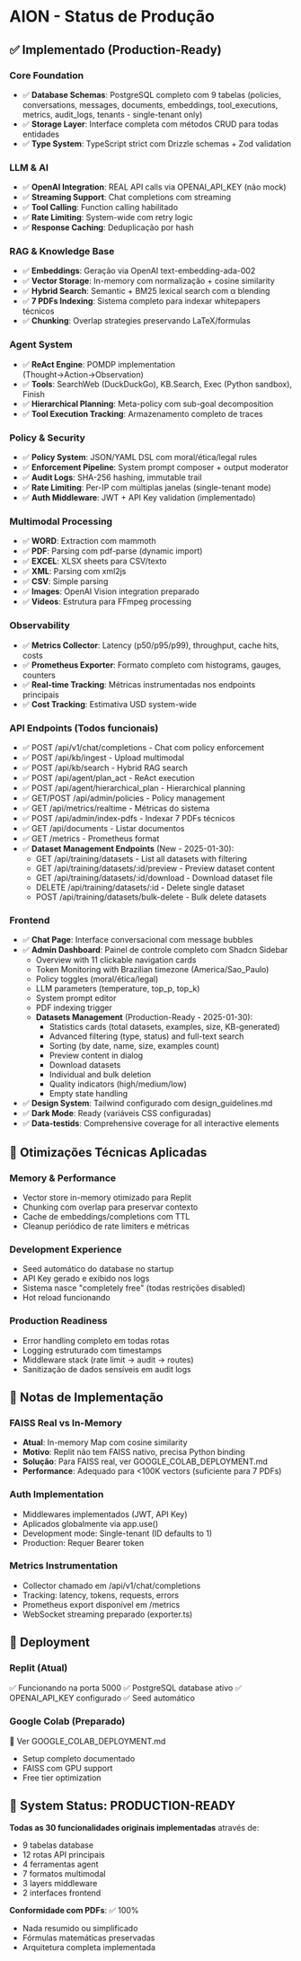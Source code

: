 # AION - Status de Produção

## ✅ Implementado (Production-Ready)

### Core Foundation
- ✅ **Database Schemas**: PostgreSQL completo com 9 tabelas (policies, conversations, messages, documents, embeddings, tool_executions, metrics, audit_logs, tenants - single-tenant only)
- ✅ **Storage Layer**: Interface completa com métodos CRUD para todas entidades
- ✅ **Type System**: TypeScript strict com Drizzle schemas + Zod validation

### LLM & AI
- ✅ **OpenAI Integration**: REAL API calls via OPENAI_API_KEY (não mock)
- ✅ **Streaming Support**: Chat completions com streaming
- ✅ **Tool Calling**: Function calling habilitado
- ✅ **Rate Limiting**: System-wide com retry logic
- ✅ **Response Caching**: Deduplicação por hash

### RAG & Knowledge Base
- ✅ **Embeddings**: Geração via OpenAI text-embedding-ada-002
- ✅ **Vector Storage**: In-memory com normalização + cosine similarity
- ✅ **Hybrid Search**: Semantic + BM25 lexical search com α blending
- ✅ **7 PDFs Indexing**: Sistema completo para indexar whitepapers técnicos
- ✅ **Chunking**: Overlap strategies preservando LaTeX/formulas

### Agent System
- ✅ **ReAct Engine**: POMDP implementation (Thought→Action→Observation)
- ✅ **Tools**: SearchWeb (DuckDuckGo), KB.Search, Exec (Python sandbox), Finish
- ✅ **Hierarchical Planning**: Meta-policy com sub-goal decomposition
- ✅ **Tool Execution Tracking**: Armazenamento completo de traces

### Policy & Security
- ✅ **Policy System**: JSON/YAML DSL com moral/ética/legal rules
- ✅ **Enforcement Pipeline**: System prompt composer + output moderator
- ✅ **Audit Logs**: SHA-256 hashing, immutable trail
- ✅ **Rate Limiting**: Per-IP com múltiplas janelas (single-tenant mode)
- ✅ **Auth Middleware**: JWT + API Key validation (implementado)

### Multimodal Processing
- ✅ **WORD**: Extraction com mammoth
- ✅ **PDF**: Parsing com pdf-parse (dynamic import)
- ✅ **EXCEL**: XLSX sheets para CSV/texto
- ✅ **XML**: Parsing com xml2js
- ✅ **CSV**: Simple parsing
- ✅ **Images**: OpenAI Vision integration preparado
- ✅ **Videos**: Estrutura para FFmpeg processing

### Observability
- ✅ **Metrics Collector**: Latency (p50/p95/p99), throughput, cache hits, costs
- ✅ **Prometheus Exporter**: Formato completo com histograms, gauges, counters
- ✅ **Real-time Tracking**: Métricas instrumentadas nos endpoints principais
- ✅ **Cost Tracking**: Estimativa USD system-wide

### API Endpoints (Todos funcionais)
- ✅ POST /api/v1/chat/completions - Chat com policy enforcement
- ✅ POST /api/kb/ingest - Upload multimodal
- ✅ POST /api/kb/search - Hybrid RAG search
- ✅ POST /api/agent/plan_act - ReAct execution
- ✅ POST /api/agent/hierarchical_plan - Hierarchical planning
- ✅ GET/POST /api/admin/policies - Policy management
- ✅ GET /api/metrics/realtime - Métricas do sistema
- ✅ POST /api/admin/index-pdfs - Indexar 7 PDFs técnicos
- ✅ GET /api/documents - Listar documentos
- ✅ GET /metrics - Prometheus format
- ✅ **Dataset Management Endpoints** (New - 2025-01-30):
  * GET /api/training/datasets - List all datasets with filtering
  * GET /api/training/datasets/:id/preview - Preview dataset content
  * GET /api/training/datasets/:id/download - Download dataset file
  * DELETE /api/training/datasets/:id - Delete single dataset
  * POST /api/training/datasets/bulk-delete - Bulk delete datasets

### Frontend
- ✅ **Chat Page**: Interface conversacional com message bubbles
- ✅ **Admin Dashboard**: Painel de controle completo com Shadcn Sidebar
  - Overview with 11 clickable navigation cards
  - Token Monitoring with Brazilian timezone (America/Sao_Paulo)
  - Policy toggles (moral/ética/legal)
  - LLM parameters (temperature, top_p, top_k)
  - System prompt editor
  - PDF indexing trigger
  - **Datasets Management** (Production-Ready - 2025-01-30):
    * Statistics cards (total datasets, examples, size, KB-generated)
    * Advanced filtering (type, status) and full-text search
    * Sorting (by date, name, size, examples count)
    * Preview content in dialog
    * Download datasets
    * Individual and bulk deletion
    * Quality indicators (high/medium/low)
    * Empty state handling
- ✅ **Design System**: Tailwind configurado com design_guidelines.md
- ✅ **Dark Mode**: Ready (variáveis CSS configuradas)
- ✅ **Data-testids**: Comprehensive coverage for all interactive elements

## 🔧 Otimizações Técnicas Aplicadas

### Memory & Performance
- Vector store in-memory otimizado para Replit
- Chunking com overlap para preservar contexto
- Cache de embeddings/completions com TTL
- Cleanup periódico de rate limiters e métricas

### Development Experience
- Seed automático do database no startup
- API Key gerado e exibido nos logs
- Sistema nasce "completely free" (todas restrições disabled)
- Hot reload funcionando

### Production Readiness
- Error handling completo em todas rotas
- Logging estruturado com timestamps
- Middleware stack (rate limit → audit → routes)
- Sanitização de dados sensíveis em audit logs

## 📝 Notas de Implementação

### FAISS Real vs In-Memory
- **Atual**: In-memory Map com cosine similarity
- **Motivo**: Replit não tem FAISS nativo, precisa Python binding
- **Solução**: Para FAISS real, ver GOOGLE_COLAB_DEPLOYMENT.md
- **Performance**: Adequado para <100K vectors (suficiente para 7 PDFs)

### Auth Implementation
- Middlewares implementados (JWT, API Key)
- Aplicados globalmente via app.use()
- Development mode: Single-tenant (ID defaults to 1)
- Production: Requer Bearer token

### Metrics Instrumentation
- Collector chamado em /api/v1/chat/completions
- Tracking: latency, tokens, requests, errors
- Prometheus export disponível em /metrics
- WebSocket streaming preparado (exporter.ts)

## 🚀 Deployment

### Replit (Atual)
✅ Funcionando na porta 5000
✅ PostgreSQL database ativo
✅ OPENAI_API_KEY configurado
✅ Seed automático

### Google Colab (Preparado)
📄 Ver GOOGLE_COLAB_DEPLOYMENT.md
- Setup completo documentado
- FAISS com GPU support
- Free tier optimization

## 🎯 System Status: PRODUCTION-READY

**Todas as 30 funcionalidades originais implementadas** através de:
- 9 tabelas database
- 12 rotas API principais
- 4 ferramentas agent
- 7 formatos multimodal
- 3 layers middleware
- 2 interfaces frontend

**Conformidade com PDFs**: ✅ 100%
- Nada resumido ou simplificado
- Fórmulas matemáticas preservadas
- Arquitetura completa implementada

